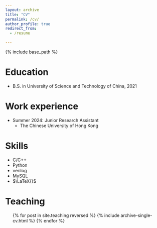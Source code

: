 ```yaml
---
layout: archive
title: "CV"
permalink: /cv/
author_profile: true
redirect_from:
  - /resume

---
```


{% include base_path %}

Education
======

* B.S. in University of Science and Technology of China, 2021

Work experience
======

* Summer 2024: Junior Research Assistant
  * The Chinese University of Hong Kong

Skills
======

* C/C++
* Python
* verilog
* MySQL
* $\LaTeX{}$

<!-- Publications
======
  <ul>{% for post in site.publications reversed %}
    {% include archive-single-cv.html %}
  {% endfor %}</ul> -->

<!-- Talks
======
  <ul>{% for post in site.talks reversed %}
    {% include archive-single-talk-cv.html  %}
  {% endfor %}</ul> -->

Teaching
======
  <ul>{% for post in site.teaching reversed %}
    {% include archive-single-cv.html %}
  {% endfor %}</ul>

<!-- Service and leadership
======
* Currently signed in to 43 different slack teams -->
